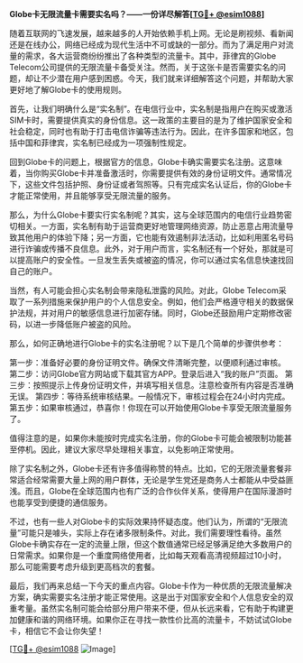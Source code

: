 **Globe卡无限流量卡需要实名吗？——一份详尽解答[[TG💪+ @esim1088](https://t.me/s/esim1088)]**

随着互联网的飞速发展，越来越多的人开始依赖手机上网。无论是刷视频、看新闻还是在线办公，网络已经成为现代生活中不可或缺的一部分。而为了满足用户对流量的需求，各大运营商纷纷推出了各种类型的流量卡。其中，菲律宾的Globe Telecom公司提供的无限流量卡备受关注。然而，关于这张卡是否需要实名的问题，却让不少潜在用户感到困惑。今天，我们就来详细解答这个问题，并帮助大家更好地了解Globe卡的使用规则。

首先，让我们明确什么是“实名制”。在电信行业中，实名制是指用户在购买或激活SIM卡时，需要提供真实的身份信息。这一政策的主要目的是为了维护国家安全和社会稳定，同时也有助于打击电信诈骗等违法行为。因此，在许多国家和地区，包括中国和菲律宾，实名制已经成为一项强制性规定。

回到Globe卡的问题上，根据官方的信息，Globe卡确实需要实名注册。这意味着，当你购买Globe卡并准备激活时，你需要提供有效的身份证明文件。通常情况下，这些文件包括护照、身份证或者驾照等。只有完成实名认证后，你的Globe卡才能正常使用，并且能够享受无限流量的服务。

那么，为什么Globe卡要实行实名制呢？其实，这与全球范围内的电信行业趋势密切相关。一方面，实名制有助于运营商更好地管理网络资源，防止恶意占用流量导致其他用户的体验下降；另一方面，它也能有效遏制非法活动，比如利用匿名号码进行诈骗或传播不良信息。此外，对于用户而言，实名制还有一个好处，那就是可以提高账户的安全性。一旦发生丢失或被盗的情况，你可以通过实名信息快速找回自己的账户。

当然，有人可能会担心实名制会带来隐私泄露的风险。对此，Globe Telecom采取了一系列措施来保护用户的个人信息安全。例如，他们会严格遵守相关的数据保护法规，并对用户的敏感信息进行加密存储。同时，Globe还鼓励用户定期修改密码，以进一步降低账户被盗的风险。

那么，如何正确地进行Globe卡的实名注册呢？以下是几个简单的步骤供参考：

第一步：准备好必要的身份证明文件。确保文件清晰完整，以便顺利通过审核。
第二步：访问Globe官方网站或下载其官方APP。登录后进入“我的账户”页面。
第三步：按照提示上传身份证明文件，并填写相关信息。注意检查所有内容是否准确无误。
第四步：等待系统审核结果。一般情况下，审核过程会在24小时内完成。
第五步：如果审核通过，恭喜你！你现在可以开始使用Globe卡享受无限流量服务了。

值得注意的是，如果你未能按时完成实名注册，你的Globe卡可能会被限制功能甚至停机。因此，建议大家尽早处理相关事宜，以免影响正常使用。

除了实名制之外，Globe卡还有许多值得称赞的特点。比如，它的无限流量套餐非常适合经常需要大量上网的用户群体，无论是学生党还是商务人士都能从中受益匪浅。而且，Globe在全球范围内也有广泛的合作伙伴关系，使得用户在国际漫游时也能享受到便捷的通信服务。

不过，也有一些人对Globe卡的实际效果持怀疑态度。他们认为，所谓的“无限流量”可能只是噱头，实际上存在诸多限制条件。对此，我们需要理性看待。虽然Globe卡确实存在一定的流量上限，但这个数值通常已经足够满足绝大多数用户的日常需求。如果你是一个重度网络使用者，比如每天观看高清视频超过10小时，那么可能需要考虑升级到更高档次的套餐。

最后，我们再来总结一下今天的重点内容。Globe卡作为一种优质的无限流量解决方案，确实需要实名注册才能正常使用。这是出于对国家安全和个人信息安全的双重考量。虽然实名制可能会给部分用户带来不便，但从长远来看，它有助于构建更加健康和谐的网络环境。如果你正在寻找一款性价比高的流量卡，不妨试试Globe卡，相信它不会让你失望！

[[TG💪+ @esim1088](https://t.me/s/esim1088) ![Image](https://i.postimg.cc/4NQfJmqS/Snipaste-2025-05-13-00-14-12.png)]